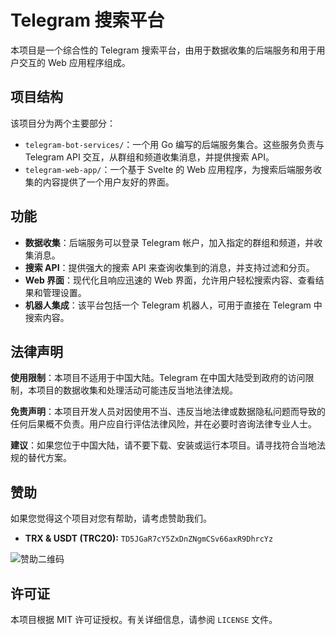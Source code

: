 # Telegram 搜索平台

本项目是一个综合性的 Telegram 搜索平台，由用于数据收集的后端服务和用于用户交互的 Web 应用程序组成。

## 项目结构

该项目分为两个主要部分：

- `telegram-bot-services/`：一个用 Go 编写的后端服务集合。这些服务负责与 Telegram API 交互，从群组和频道收集消息，并提供搜索 API。
- `telegram-web-app/`：一个基于 Svelte 的 Web 应用程序，为搜索后端服务收集的内容提供了一个用户友好的界面。

## 功能

- **数据收集**：后端服务可以登录 Telegram 帐户，加入指定的群组和频道，并收集消息。
- **搜索 API**：提供强大的搜索 API 来查询收集到的消息，并支持过滤和分页。
- **Web 界面**：现代化且响应迅速的 Web 界面，允许用户轻松搜索内容、查看结果和管理设置。
- **机器人集成**：该平台包括一个 Telegram 机器人，可用于直接在 Telegram 中搜索内容。

## 法律声明

**使用限制**：本项目不适用于中国大陆。Telegram 在中国大陆受到政府的访问限制，本项目的数据收集和处理活动可能违反当地法律法规。

**免责声明**：本项目开发人员对因使用不当、违反当地法律或数据隐私问题而导致的任何后果概不负责。用户应自行评估法律风险，并在必要时咨询法律专业人士。

**建议**：如果您位于中国大陆，请不要下载、安装或运行本项目。请寻找符合当地法规的替代方案。

## 赞助

如果您觉得这个项目对您有帮助，请考虑赞助我们。

- **TRX & USDT (TRC20):** `TD5JGaR7cY5ZxDnZNgmCSv66axR9DhrcYz`

![赞助二维码](https://github.com/user-attachments/assets/9a13a027-209c-4896-a396-895477852b68)

## 许可证

本项目根据 MIT 许可证授权。有关详细信息，请参阅 `LICENSE` 文件。
